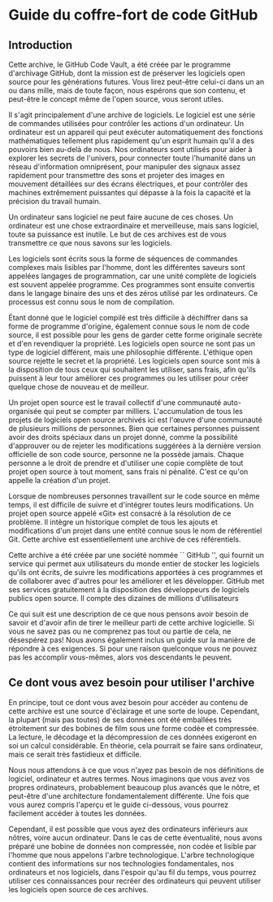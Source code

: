 
# Guide du coffre-fort de code GitHub
## Introduction
Cette archive, le GitHub Code Vault, a été créée par le programme d'archivage GitHub, dont la mission est de préserver les logiciels open source pour les générations futures. Vous lirez peut-être celui-ci dans un an ou dans mille, mais de toute façon, nous espérons que son contenu, et peut-être le concept même de l'open source, vous seront utiles.

Il s'agit principalement d'une archive de logiciels. Le logiciel est une série de commandes utilisées pour contrôler les actions d'un ordinateur. Un ordinateur est un appareil qui peut exécuter automatiquement des fonctions mathématiques tellement plus rapidement qu'un esprit humain qu'il a des pouvoirs bien au-delà de nous. Nos ordinateurs sont utilisés pour aider à explorer les secrets de l'univers, pour connecter toute l'humanité dans un réseau d'information omniprésent, pour manipuler des signaux assez rapidement pour transmettre des sons et projeter des images en mouvement détaillées sur des écrans électriques, et pour contrôler des machines extrêmement puissantes qui dépasse à la fois la capacité et la précision du travail humain.

Un ordinateur sans logiciel ne peut faire aucune de ces choses. Un ordinateur est une chose extraordinaire et merveilleuse, mais sans logiciel, toute sa puissance est inutile. Le but de ces archives est de vous transmettre ce que nous savons sur les logiciels.

Les logiciels sont écrits sous la forme de séquences de commandes complexes mais lisibles par l'homme, dont les différentes saveurs sont appelées langages de programmation, car une unité complète de logiciels est souvent appelée programme. Ces programmes sont ensuite convertis dans le langage binaire des uns et des zéros utilisé par les ordinateurs. Ce processus est connu sous le nom de compilation.

Étant donné que le logiciel compilé est très difficile à déchiffrer dans sa forme de programme d'origine, également connue sous le nom de code source, il est possible pour les gens de garder cette forme originale secrète et d'en revendiquer la propriété. Les logiciels open source ne sont pas un type de logiciel différent, mais une philosophie différente. L'éthique open source rejette le secret et la propriété. Les logiciels open source sont mis à la disposition de tous ceux qui souhaitent les utiliser, sans frais, afin qu'ils puissent à leur tour améliorer ces programmes ou les utiliser pour créer quelque chose de nouveau et de meilleur.

Un projet open source est le travail collectif d'une communauté auto-organisée qui peut se compter par milliers. L'accumulation de tous les projets de logiciels open source archivés ici est l'œuvre d'une communauté de plusieurs millions de personnes. Bien que certaines personnes puissent avoir des droits spéciaux dans un projet donné, comme la possibilité d'approuver ou de rejeter les modifications suggérées à la dernière version officielle de son code source, personne ne la possède jamais. Chaque personne a le droit de prendre et d'utiliser une copie complète de tout projet open source à tout moment, sans frais ni pénalité. C'est ce qu'on appelle la création d'un projet.

Lorsque de nombreuses personnes travaillent sur le code source en même temps, il est difficile de suivre et d'intégrer toutes leurs modifications. Un projet open source appelé «Git» est consacré à la résolution de ce problème. Il intègre un historique complet de tous les ajouts et modifications d'un projet dans une entité connue sous le nom de référentiel Git. Cette archive est essentiellement une archive de ces référentiels.

Cette archive a été créée par une société nommée `` GitHub '', qui fournit un service qui permet aux utilisateurs du monde entier de stocker les logiciels qu'ils ont écrits, de suivre les modifications apportées à ces programmes et de collaborer avec d'autres pour les améliorer et les développer. GitHub met ses services gratuitement à la disposition des développeurs de logiciels publics open source. Il compte des dizaines de millions d'utilisateurs

Ce qui suit est une description de ce que nous pensons avoir besoin de savoir et d'avoir afin de tirer le meilleur parti de cette archive logicielle. Si vous ne savez pas ou ne comprenez pas tout ou partie de cela, ne désespérez pas! Nous avons également inclus un guide sur la manière de répondre à ces exigences. Si pour une raison quelconque vous ne pouvez pas les accomplir vous-mêmes, alors vos descendants le peuvent.

## Ce dont vous avez besoin pour utiliser l'archive

En principe, tout ce dont vous avez besoin pour accéder au contenu de cette archive est une source d'éclairage et une sorte de loupe. Cependant, la plupart (mais pas toutes) de ses données ont été emballées très étroitement sur des bobines de film sous une forme codée et compressée. La lecture, le décodage et la décompression de ces données exigeront en soi un calcul considérable. En théorie, cela pourrait se faire sans ordinateur, mais ce serait très fastidieux et difficile.

Nous nous attendons à ce que vous n'ayez pas besoin de nos définitions de logiciel, ordinateur et autres termes. Nous imaginons que vous avez vos propres ordinateurs, probablement beaucoup plus avancés que le nôtre, et peut-être d'une architecture fondamentalement différente. Une fois que vous aurez compris l'aperçu et le guide ci-dessous, vous pourrez facilement accéder à toutes les données.

Cependant, il est possible que vous ayez des ordinateurs inférieurs aux nôtres, voire aucun ordinateur. Dans le cas de cette éventualité, nous avons préparé une bobine de données non compressée, non codée et lisible par l'homme que nous appelons l'arbre technologique. L'arbre technologique contient des informations sur nos technologies fondamentales, nos ordinateurs et nos logiciels, dans l'espoir qu'au fil du temps, vous pourrez utiliser ces connaissances pour recréer des ordinateurs qui peuvent utiliser les logiciels open source de ces archives.
